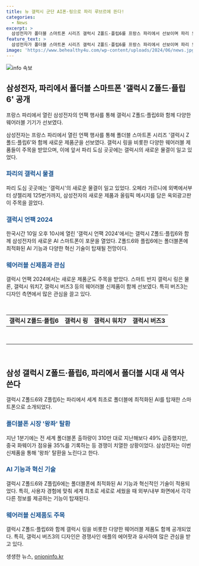 ```yaml
---
title: 뉴 갤럭시 군단 AI폰·링으로 파리 루브르에 뜬다!
categories:
  - News
excerpt: >
  삼성전자가 폴더블 스마트폰 시리즈 갤럭시 Z폴드·플립6를 프랑스 파리에서 선보이며 파리 도심 곳곳은 갤럭시 물결로 들썩였다. 이번 공개 행사에는 두 번째 AI 스마트폰 갤럭시 Z폴드·플립6 출시에 관심이 집중되고 있으며, 삼성전자는 새로운 폴더블폰 시리즈를 통해 시장에서의 경쟁력을 강화하고자 하고 있다. 또한, 첫 스마트 반지 갤럭시 링과 다양한 웨어러블 제품군도 함께 선보일 예정이며, 기술적 혁신과 올림픽 파트너십을 강조하며 이목을 사로잡고 있다.
feature_text: >
  삼성전자가 폴더블 스마트폰 시리즈 갤럭시 Z폴드·플립6를 프랑스 파리에서 선보이며 파리 도심 곳곳은 갤럭시 물결로 들썩였다. 이번 공개 행사에는 두 번째 AI 스마트폰 갤럭시 Z폴드·플립6 출시에 관심이 집중되고 있으며, 삼성전자는 새로운 폴더블폰 시리즈를 통해 시장에서의 경쟁력을 강화하고자 하고 있다. 또한, 첫 스마트 반지 갤럭시 링과 다양한 웨어러블 제품군도 함께 선보일 예정이며, 기술적 혁신과 올림픽 파트너십을 강조하며 이목을 사로잡고 있다.
image: 'https://www.behealthy4u.com/wp-content/uploads/2024/06/news.jpg'
---
```


<p><img src="https://www.behealthy4u.com/wp-content/uploads/2024/06/news.jpg" alt="info 속보" /></p>

<h2 data-ke-size="size26">삼성전자, 파리에서 폴더블 스마트폰 '갤럭시 Z폴드·플립6' 공개</h2>

<p data-ke-size="size16">프랑스 파리에서 열린 삼성전자의 언팩 행사를 통해 갤럭시 Z폴드·플립6와 함께 다양한 웨어러블 기기가 선보였다.</p>

<p data-ke-size="size16">삼성전자는 프랑스 파리에서 열린 언팩 행사를 통해 폴더블 스마트폰 시리즈 '갤럭시 Z폴드·플립6'와 함께 새로운 제품군을 선보였다. 갤럭시 링을 비롯한 다양한 웨어러블 제품들이 주목을 받았으며, 이에 앞서 파리 도심 곳곳에는 갤럭시의 새로운 물결이 일고 있었다.</p>

<h3><b><span style="color: #1a5490;">파리의 갤럭시 물결</span></b></h3>

<p data-ke-size="size16">파리 도심 곳곳에는 '갤럭시'의 새로운 물결이 일고 있었다. 오페라 가르니에 외벽에서부터 샹젤리제 125번가까지, 삼성전자의 새로운 제품과 올림픽 메시지를 담은 옥외광고판이 주목을 끌었다.</p>

<h3><b><span style="color: #1a5490;">갤럭시 언팩 2024</span></b></h3>

<p data-ke-size="size16">한국시간 10일 오후 10시에 열린 '갤럭시 언팩 2024'에서는 갤럭시 Z폴드·플립6와 함께 삼성전자의 새로운 AI 스마트폰이 포문을 열었다. Z폴드6와 플립6에는 폴더블폰에 최적화된 AI 기능과 다양한 혁신 기술이 탑재될 전망이다.</p>

<h3><b><span style="color: #1a5490;">웨어러블 신제품과 관심</span></b></h3>

<p data-ke-size="size16">갤럭시 언팩 2024에서는 새로운 제품군도 주목을 받았다. 스마트 반지 갤럭시 링은 물론, 갤럭시 워치7, 갤럭시 버즈3 등의 웨어러블 신제품이 함께 선보였다. 특히 버즈3는 디자인 측면에서 많은 관심을 끌고 있다.</p>

<p data-ke-size="size16">&nbsp;</p>

<table>
  <tbody>
    <tr>
      <td style="text-align: center; height: 17px;"><b>갤럭시 Z폴드·플립6</b></td>
      <td style="text-align: center; height: 17px;"><b>갤럭시 링</b></td>
      <td style="text-align: center; height: 17px;"><b>갤럭시 워치7</b></td>
      <td style="text-align: center; height: 17px;"><b>갤럭시 버즈3</b></td>
    </tr>
  </tbody>
</table>

<p data-ke-size="size16">&nbsp;</p>

<hr>

<p data-ke-size="size16">&nbsp;</p>

<h2 data-ke-size="size26">삼성 갤럭시 Z폴드·플립6, 파리에서 폴더블 시대 새 역사 쓴다</h2>

<p data-ke-size="size16">갤럭시 Z폴드6와 Z플립6는 파리에서 세계 최초로 폴더블에 최적화된 AI를 탑재한 스마트폰으로 소개되었다.</p>

<h3><b><span style="color: #1a5490;">폴더블폰 시장 '왕좌' 탈환</span></b></h3>

<p data-ke-size="size16">지난 1분기에는 전 세계 폴더블폰 출하량이 310만 대로 지난해보다 49% 급증했지만, 중국 화웨이가 점유율 35%를 기록하는 등 경쟁이 치열한 상황이었다. 삼성전자는 이번 신제품을 통해 '왕좌' 탈환을 노린다고 한다.</p>

<h3><b><span style="color: #1a5490;">AI 기능과 혁신 기술</span></b></h3>

<p data-ke-size="size16">갤럭시 Z폴드6와 Z플립6에는 폴더블폰에 최적화된 AI 기능과 혁신적인 기술이 적용되었다. 특히, 사용자 경험에 맞춰 세계 최초로 세로로 세웠을 때 외부/내부 화면에서 각각 다른 정보를 제공하는 기능이 탑재된다.</p>

<h3><b><span style="color: #1a5490;">웨어러블 신제품도 주목</span></b></h3>

<p data-ke-size="size16">갤럭시 Z폴드·플립6와 함께 갤럭시 링을 비롯한 다양한 웨어러블 제품도 함께 공개되었다. 특히, 갤럭시 버즈3의 디자인은 경쟁사인 애플의 에어팟과 유사하여 많은 관심을 받고 있다.</p>
생생한 뉴스, <a href="https://onioninfo.kr" rel="dofollow">onioninfo.kr</a>


